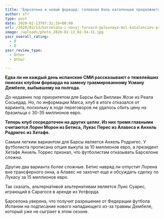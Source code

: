 ```yaml
---
title: 'Барселона и новый форвард: головная боль каталонцев продолжается'
author: xfr
type: post
date: 2020-02-13T07:31:29+00:00
url: /2020/02/13/barselona-i-novyj-forvard-golovnaya-bol-katalonczev-prodolzhaetsya/
image: /uploads/photo_2020-02-13_02-34-31.jpg
yasr_overall_rating:
  - 0
  - 0
yasr_review_type:
  - Other
  - Other

---
```

**Едва ли ни каждый день испанские СМИ рассказывают о тяжелейших поисках клубом форварда на замену травмированному Усману Дембеле, выбывшему на полгода.**

До недавних пор приоритетом для Барсы был Виллиан Жозе из Реала Сосьедад. Но, по информации Marca, клуб в итоге отказался от варианта, поскольку в ходе переговоров не удалось сбить цену на бразильца с 30-35 миллионов евро.

**Теперь клуб сосредоточен на других целях. Из них тремя главными считаются Лорен Морон из Бетиса, Лукас Перес из Алавеса и Анхель Родригес из Хетафе.**

Самым легким вариантом для Барсы является Анхель Родригес. У футболиста прописана опция выкупа за 10 миллионов евро, а президент Хетафе Анхель Торрес признал, что футболистам отказывать Барселоне сложно.

Другие два варианта более сложные. Бетис навряд ли отпустит Лорена вне трансферного окна, а Алавес не захочет еще и обсуждать сделку по Лукасу за 15 миллионов евро.

Так сказать, альтернативой альтернативам является Луис Суарес, играющий в Сарагосе в аренде из Уотфорда.

Барселона уверена, что получит разрешение от Федерации футбола Испании на подписание нового нападающего из-за травмы Дембеле, который уже не сыграет в этом сезоне.